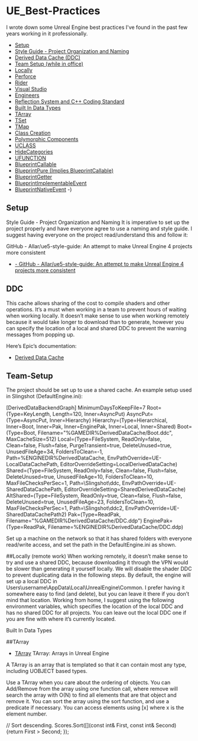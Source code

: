 # UE_Best-Practices
 I wrote down some Unreal Engine best practices I've found in the past few years working in it professionally.

- [Setup](#Setup)
- [Style Guide - Project Organization and Naming](#Style-Guide-Project-Organization-and-Naming)
- [Derived Data Cache (DDC)](#DDC)
- [Team Setup (while in office)](#Team-Setup)
- [Locally](#Locally)
- [Perforce](#Perforce)
- [Rider](#Rider)
- [Visual Studio](#Visual-Studio)
- [Engineers](#Engineers)
- [Reflection System and C++ Coding Standard](#Reflection-System)
- [Built In Data Types](#Built-In-Data-Types)
- [TArray](#TArray)
- [TSet](#TSet)
- [TMap](#TMap)
- [Class Creation](#Class-Creation)
- [Polymorphic Components](#Polymorphic-Components)
- [UCLASS](#UCLASS)
- [HideCategories](#HideCategories)
- [UFUNCTION](#UFUNCTION)
- [BlueprintCallable](#BlueprintCallable)
- [BlueprintPure (Implies BlueprintCallable)](#BlueprintPure)
- [BlueprintGetter](#BlueprintGetter)
- [BlueprintImplementableEvent](#BlueprintImplementableEvent)
- [BlueprintNativeEvent](#BlueprintNativeEvent)
-)

## Setup
Style Guide - Project Organization and Naming
It is imperative to set up the project properly and have everyone agree to use a naming and style guide. I suggest having everyone on the project read/understand this and follow it:

GitHub - Allar/ue5-style-guide: An attempt to make Unreal Engine 4 projects more consistent

* [- GitHub - Allar/ue5-style-guide: An attempt to make Unreal Engine 4 projects more consistent](https://github.com/hollsteinm/ReasonablePlanningAI)

## DDC
This cache allows sharing of the cost to compile shaders and other operations. It’s a must when working in a team to prevent hours of waiting when working locally. It doesn’t make sense to use when working remotely because it would take longer to download than to generate, however you can specify the location of a local and shared DDC to prevent the warning messages from popping up.

Here’s Epic’s documentation:

* [Derived Data Cache](https://docs.unrealengine.com/5.1/en-US/derived-data-cache/)


## Team-Setup
The project should be set up to use a shared cache. An example setup used in Slingshot (DefaultEngine.ini):

[DerivedDataBackendGraph]
MinimumDaysToKeepFile=7
Root=(Type=KeyLength, Length=120, Inner=AsyncPut)
AsyncPut=(Type=AsyncPut, Inner=Hierarchy)
Hierarchy=(Type=Hierarchical, Inner=Boot, Inner=Pak, Inner=EnginePak, Inner=Local, Inner=Shared)
Boot=(Type=Boot, Filename="%GAMEDIR%DerivedDataCache/Boot.ddc", MaxCacheSize=512)
Local=(Type=FileSystem, ReadOnly=false, Clean=false, Flush=false, PurgeTransient=true, DeleteUnused=true, UnusedFileAge=34, FoldersToClean=-1, Path=%ENGINEDIR%DerivedDataCache, EnvPathOverride=UE-LocalDataCachePath, EditorOverrideSetting=LocalDerivedDataCache)
Shared=(Type=FileSystem, ReadOnly=false, Clean=false, Flush=false, DeleteUnused=true, UnusedFileAge=10, FoldersToClean=10, MaxFileChecksPerSec=1, Path=\\Slingshot\ddc, EnvPathOverride=UE-SharedDataCachePath, EditorOverrideSetting=SharedDerivedDataCache)
AltShared=(Type=FileSystem, ReadOnly=true, Clean=false, Flush=false, DeleteUnused=true, UnusedFileAge=23, FoldersToClean=10, MaxFileChecksPerSec=1, Path=\\Slingshot\ddc2, EnvPathOverride=UE-SharedDataCachePath2)
Pak=(Type=ReadPak, Filename="%GAMEDIR%DerivedDataCache/DDC.ddp")
EnginePak=(Type=ReadPak, Filename=%ENGINEDIR%DerivedDataCache/DDC.ddp)

Set up a machine on the network so that it has shared folders with everyone read/write access, and set the path in the DefaultEngine.ini as shown.

##Locally (remote work)
When working remotely, it doesn’t make sense to try and use a shared DDC, because downloading it through the VPN would be slower than generating it yourself locally. We will disable the shader DDC to prevent duplicating data in the following steps.
By default, the engine will set up a local DDC in Users\username\AppData\Local\UnrealEngine\Common. I prefer having it somewhere easy to find (and delete), but you can leave it there if you don’t mind that location.
Working from home, I suggest using the following environment variables, which specifies the location of the local DDC and has no shared DDC for all projects. You can leave out the local DDC one if you are fine with where it’s currently located.

Built In Data Types

##TArray
* [TArray](https://docs.unrealengine.com/4.27/en-US/ProgrammingAndScripting/ProgrammingWithCPP/UnrealArchitecture/TArrays/)
TArray: Arrays in Unreal Engine

A TArray is an array that is templated so that it can contain most any type, including UOBJECT based types.

Use a TArray when you care about the ordering of objects.
You can Add/Remove from the array using one function call, where remove will search the array with O(N) to find all elements that are that object and remove it.
You can sort the array using the sort function, and use a predicate if necessary.
You can access elements using [x] where x is the element number.

// Sort descending.
Scores.Sort([](const int& First, const int& Second) {return First > Second; });
